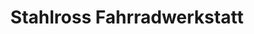 ---
title: "Stahlross Fahrradwerkstatt"
url: /konstanz/stahlross-fahrradwerkstatt/
shop: Fahrrad
---